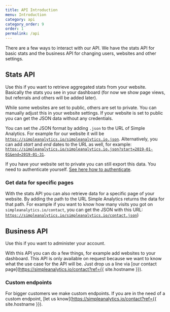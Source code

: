 ```yaml
---
title: API Introduction
menu: Introduction
category: api
category_order: 9
order: 1
permalink: /api
---
```


There are a few ways to interact with our API. We have the stats API for basic stats and the business API for changing users, websites and other settings.

## Stats API

Use this if you want to retrieve aggregated stats from your website. Basically the stats you see in your dashboard (for now we show page views, but referrals and others will be added later).

While some websites are set to public, others are set to private. You can manually adjust this in your website settings. If your website is set to public you can get the JSON data without any credentials.

You can set the JSON format by adding `.json` to the URL of Simple Analytics. For example for our website it will be [`https://simpleanalytics.io/simpleanalytics.io.json`](https://simpleanalytics.io/simpleanalytics.io.json). Alternatively, you can add *start* and *end* dates to the URL as well, for example: [`https://simpleanalytics.io/simpleanalytics.io.json?start=2019-01-01&end=2019-01-31`](https://simpleanalytics.io/simpleanalytics.io.json?start=2019-01-01&end=2019-01-31).

If you have your website set to private you can still export this data. You need to authenticate yourself. [See here how to authenticate](/api/authenticate).

### Get data for specific pages

With the stats API you can also retrieve data for a specific page of your website. By adding the path to the URL Simple Analytics returns the data for that path. For example if you want to know how many visits you got on `simpleanalytics.io/contact`, you can get the JSON with this URL: [`https://simpleanalytics.io/simpleanalytics.io/contact.json`](https://simpleanalytics.io/simpleanalytics.io/contact.json))

## Business API

Use this if you want to administer your account.

With this API you can do a few things, for example add websites to your dashboard. This API is only available on request because we want to know what the use case for the API will be. Just drop us a line via [our contact page](https://simpleanalytics.io/contact?ref={{ site.hostname }}).

### Custom endpoints

For bigger customers we make custom endpoints. If you are in the need of a custom endpoint, [let us know](https://simpleanalytics.io/contact?ref={{ site.hostname }}).
